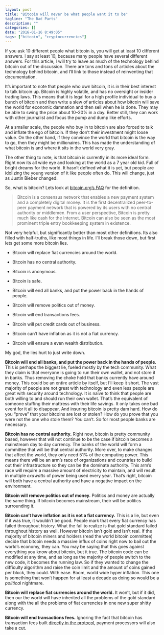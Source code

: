 ```yaml
---
layout: post
title: "Bitcoin will never be what people want it to be"
tagline: "The Bad Parts"
description: ""
categories: []
date: "2016-01-16 8:49:05"
tags: ["bitcoin", "cryptocurrencies"]
---
```



If you ask 10 different people what bitcoin is, you will get at least 10 different answers. I say at least 10, because many people have several different answers. For 
this article, I will try to leave as much of the technology behind bitcoin out of the discussion. There are tons and tons of articles about the technology behind 
bitcoin, and I’ll link to those instead of reinventing that documentation.

It’s important to note that people who own bitcoin, it is in their best interest to talk bitcoin up. Bitcoin is highly volatile, and has no oversight or insider trading 
laws. This means that it is legal for a high profile individual to buy a bunch of bitcoin and then write a slew of articles about how bitcoin will save the world for 
economic damnation and then sell when he is done. They may be able to swing the price about 10–20% in a day. Better still, they can work with other journalist and focus 
the pump and dump like efforts.

At a smaller scale, the people who buy in to bitcoin are also forced to talk and inflate the ego of bitcoin. If they don’t their investment might loose value. On the 
other hand, if they convince the world that bitcoin is the way to go, then they might be millionaires. This has made the understanding of what bitcoin is and where it 
sits in the world very gray.

The other thing to note, is that bitcoin is currently in its more ideal form. Right now its all wide eye and looking at the world as a 7 year old kid. Full of bright 
dreams for the world. It hasn’t defined what it is yet, but people are idolizing the young version of it like people often do. This will change, just as Justin Bieber 
changed.

So, what is bitcoin? Lets look at [bitcoin.org’s FAQ](https://bitcoin.org/en/faq#what-is-bitcoin) for the definition.

> Bitcoin is a consensus network that enables a new payment system and a completely digital money. It is the first decentralized peer-to-peer payment network that is 
powered by its users with no central authority or middlemen. From a user perspective, Bitcoin is pretty much like cash for the Internet. Bitcoin can also be seen as the 
most prominent triple entry bookkeeping system in existence.

Not very helpful, but significantly better than most other definitions. Its also filled with half-truths, like most things in life. I’ll break those down, but first 
lets get some more bitcoin lies.

* Bitcoin will replace fiat currencies around the world.

* Bitcoin has no central authority.

* Bitcoin is anonymous.

* Bitcoin is safe.

* Bitcoin will end all banks, and put the power back in the hands of people.

* Bitcoin will remove politics out of money.

* Bitcoin will end transactions fees.

* Bitcoin will put credit cards out of business.

* Bitcoin can’t have inflation as it is not a fiat currency.

* Bitcoin will ensure a even wealth distribution.

My god, the lies hurt to just write down.

**Bitcoin will end all banks, and put the power back in the hands of people.** This is perhaps the biggest lie, fueled mostly by the tech community. What they claim is 
that everyone is going to run their own wallet, and not store it in banks. Thus removing the choke hold that banks currently have around money. This could be an entire 
article by itself, but I’ll keep it short. The vast majority of people are not great with technology and even less people are great with security around technology. It 
is naïve to think that people are both willing to and should run their own wallet. That’s the equivalent of someone stuffing their mattress with their life savings. It 
only takes one bad event for it all to disappear. And insuring bitcoin is pretty dam hard. How do you “prove” that your bitcoins are lost or stolen? How do you prove 
that you were not the one who stole them? You can’t. So for most people banks are necessary.

**Bitcoin has no central authority.** Right now, bitcoin is pretty community based, however that will not continue to be the case if bitcoin becomes a mainstream day to 
day currency. The banks of the world will form a committee that will be that central authority. More over, to make changes that affect the world, they only need 51% of 
the computing power. This means there will be an arm’s race of organizations and countries to build out their infrastructure so they can be the dominate authority. This 
arm’s race will require a massive amount of electricity to maintain, and will result in multiple *exawatts* of power being used every year. That’s right, bitcoin will 
both have a central authority and have a negative impact on the environment.

**Bitcoin will remove politics out of money.** Politics and money are actually the same thing. If bitcoin becomes mainstream, their will be politics surrounding it.

**Bitcoin can’t have inflation as it is not a fiat currency.** This is a lie, but even if it was true, it wouldn’t be good. People mark that every fiat currency has 
failed throughout history. What the fail to realize is that gold standard failed throughout history as well. However bitcoin isn’t gold and isn’t real. If the majority 
of bitcoin miners and holders (read the world bitcoin committee) decide that bitcoin needs a massive influx of coins right now to bail out the world’s economy, they 
can. You may be saying that this goes against everything you know about bitcoin, but it true. The bitcoin code can be modified at any time, and as long as the majority 
of people switch to the new code, it becomes the running law. So if they wanted to change the difficulty algorithm and raise the coin limit and the amount of coins 
gained per block, they could. With ease. Boom, world wide hyper inflation. This one is something that won’t happen for at least a decade as doing so would be a 
*political* nightmare.

**Bitcoin will replace fiat currencies around the world.** It won’t, but if it did, then our the world will have inherited all the problems of the gold standard along 
with the all the problems of fiat currencies in one new super shitty currency.

**Bitcoin will end transactions fees.** Ignoring the fact that bitcoin has transaction fees built [directly in the 
protocol](https://en.bitcoin.it/wiki/Transaction_fees), payment processors will also take a cut.

